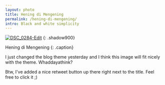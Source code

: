 ```yaml
---
layout: photo
title: Hening di Mengening
permalink: /hening-di-mengening/
intro: Black and white simplicity
---
```

[![DSC_0284-Edit][6]][7]
{: .shadow900}

   [6]: https://lh4.googleusercontent.com/-fqM-BofFjsw/TlIoyl-HYqI/AAAAAAAACq8/qOIuloVfIIw/s0/DSC_0284-Edit.jpg (Hening di Mengening)
   [7]: http://www.flickr.com/photos/fajarnurdiansyah/4752305874/

Hening di Mengening
{: .caption}

I just changed the blog theme yesterday and I think this image will fit nicely
with the theme. Whaddayathink?
  
Btw, I've added a nice retweet button up there right next to the title. Feel
free to click it ;)